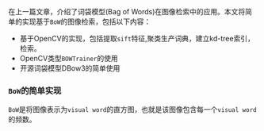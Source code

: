 

在上一篇文章，介绍了词袋模型(Bag of Words)在图像检索中的应用。本文将简单的实现基于`BoW`的图像检索，包括以下内容：
- 基于OpenCV的实现，包括提取`sift`特征,聚类生产词典，建立kd-tree索引，检索。
- OpenCV类型`BOWTrainer`的使用
- 开源词袋模型DBow3的简单使用

### `BoW`的简单实现

`BoW`是将图像表示为`visual word`的直方图，也就是该图像包含每一个`visual word`的频数。